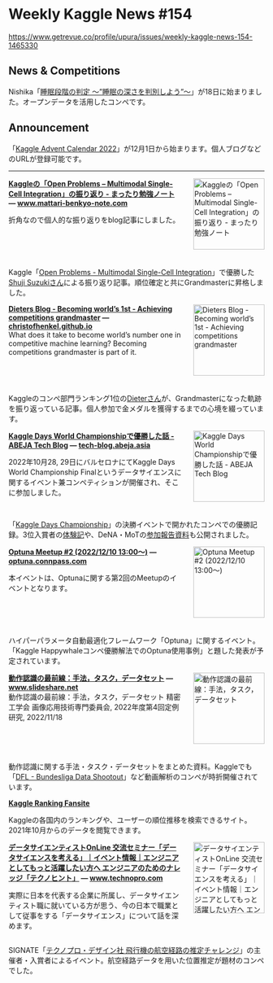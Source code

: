 # Weekly Kaggle News #154
https://www.getrevue.co/profile/upura/issues/weekly-kaggle-news-154-1465330
<h3><h2>News &amp; Competitions</h2><p>Nishika「<a href="https://www.nishika.com/competitions/sleep/summary" target="_blank">睡眠段階の判定 〜”睡眠の深さを判別しよう”〜</a>」が18日に始まりました。オープンデータを活用したコンペです。</p><h2>Announcement</h2><p>「<a href="https://qiita.com/advent-calendar/2022/kaggle?utm_campaign=Weekly%20Kaggle%20News&amp;utm_medium=email&amp;utm_source=Revue%20newsletter" target="_blank">Kaggle Advent Calendar 2022</a>」が12月1日から始まります。個人ブログなどのURLが登録可能です。</p></h3>
<hr>
<p>
<img width="140" height="140" alt="Kaggleの「Open Problems – Multimodal Single-Cell Integration」の振り返り - まったり勉強ノート" style="float: right; margin-left: 20px; margin-bottom: 20px;" src="https://s3.amazonaws.com/revue/items/images/019/194/164/thumb/VGAE-150x150.png?1668824122" />
<strong style='display: block;'><a href="https://www.mattari-benkyo-note.com/2022/11/19/open-problems-multimodal/?utm_campaign=Weekly%20Kaggle%20News&amp;utm_medium=email&amp;utm_source=Revue%20newsletter">Kaggleの「Open Problems – Multimodal Single-Cell Integration」の振り返り - まったり勉強ノート</a> &mdash; <a href="https://www.mattari-benkyo-note.com/2022/11/19/open-problems-multimodal/">www.mattari-benkyo-note.com</a></strong>
<p>折角なので個人的な振り返りをblog記事にしました。</p>
</p>
<div style='clear: both;'></div>
<p><p>Kaggle「<a href="https://www.kaggle.com/competitions/open-problems-multimodal?utm_campaign=Weekly%20Kaggle%20News&amp;utm_medium=email&amp;utm_source=Revue%20newsletter" target="_blank">Open Problems - Multimodal Single-Cell Integration</a>」で優勝した<a href="https://www.kaggle.com/shujisuzuki65?utm_campaign=Weekly%20Kaggle%20News&amp;utm_medium=email&amp;utm_source=Revue%20newsletter" target="_blank">Shuji Suzukiさん</a>による振り返り記事。順位確定と共にGrandmasterに昇格しました。</p></p>
<p>
<img width="140" height="140" alt="Dieters Blog - Becoming world’s 1st - Achieving competitions grandmaster" style="float: right; margin-left: 20px; margin-bottom: 20px;" src="https://s3.amazonaws.com/revue/items/images/019/238/437/thumb/bengali_thumb.png?1669071483" />
<strong style='display: block;'><a href="https://christofhenkel.github.io/dieters-blog-v2/posts/2022-11-20-chapter-3.html?utm_campaign=Weekly%20Kaggle%20News&amp;utm_medium=email&amp;utm_source=Revue%20newsletter">Dieters Blog - Becoming world’s 1st - Achieving competitions grandmaster</a> &mdash; <a href="https://christofhenkel.github.io/dieters-blog-v2/posts/2022-11-20-chapter-3.html">christofhenkel.github.io</a></strong>
What does it take to become world’s number one in competitive machine learning? Becoming competitions grandmaster is part of it.
</p>
<div style='clear: both;'></div>
<p><p>Kaggleのコンペ部門ランキング1位の<a href="https://www.kaggle.com/christofhenkel" target="_blank">Dieterさん</a>が、Grandmasterになった軌跡を振り返っている記事。個人参加で金メダルを獲得するまでの心境を綴っています。</p></p>
<p>
<img width="140" height="140" alt="Kaggle Days World Championshipで優勝した話 - ABEJA Tech Blog" style="float: right; margin-left: 20px; margin-bottom: 20px;" src="https://s3.amazonaws.com/revue/items/images/019/175/949/thumb/20221117191316.jpg?1668750616" />
<strong style='display: block;'><a href="https://tech-blog.abeja.asia/entry/kaggledays-champion-202211?utm_campaign=Weekly%20Kaggle%20News&amp;utm_medium=email&amp;utm_source=Revue%20newsletter">Kaggle Days World Championshipで優勝した話 - ABEJA Tech Blog</a> &mdash; <a href="https://tech-blog.abeja.asia/entry/kaggledays-champion-202211">tech-blog.abeja.asia</a></strong>
<p>2022年10月28, 29日にバルセロナにてKaggle Days World Championship Finalというデータサイエンスに関するイベント兼コンペティションが開催され、そこに参加しました。</p>
</p>
<div style='clear: both;'></div>
<p><p>「<a href="https://kaggledays.com/championship/?utm_campaign=Weekly%20Kaggle%20News&amp;utm_medium=email&amp;utm_source=Revue%20newsletter" target="_blank">Kaggle Days Championship</a>」の決勝イベントで開かれたコンペでの優勝記録。3位入賞者の<a href="https://voice.pkshatech.com/n/n42fd0e49596a" target="_blank">体験記</a>や、DeNA・MoTの<a href="https://speakerdeck.com/dena_tech/kaggledays-championship-final-2022" target="_blank">参加報告資料</a>も公開されました。</p></p>
<p>
<img width="140" height="140" alt="Optuna Meetup #2 (2022/12/10 13:00〜)" style="float: right; margin-left: 20px; margin-bottom: 20px;" src="https://s3.amazonaws.com/revue/items/images/019/188/226/thumb/9f98747f2c65f1ad983fbee7dbf091f6.png?1668793409" />
<strong style='display: block;'><a href="https://optuna.connpass.com/event/260301/?utm_campaign=Weekly%20Kaggle%20News&amp;utm_medium=email&amp;utm_source=Revue%20newsletter">Optuna Meetup #2 (2022/12/10 13:00〜)</a> &mdash; <a href="https://optuna.connpass.com/event/260301/">optuna.connpass.com</a></strong>
<p>本イベントは、Optunaに関する第2回のMeetupのイベントとなります。</p>
</p>
<div style='clear: both;'></div>
<p><p>ハイパーパラメータ自動最適化フレームワーク「Optuna」に関するイベント。「Kaggle Happywhaleコンペ優勝解法でのOptuna使用事例」と題した発表が予定されています。</p></p>
<p>
<img width="140" height="140" alt="動作認識の最前線：手法，タスク，データセット" style="float: right; margin-left: 20px; margin-bottom: 20px;" src="https://s3.amazonaws.com/revue/items/images/019/194/169/thumb/20221118asurveyofactionrecogntionmodelsdatasetsatasks-221118042100-a32c23a8-thumbnail.jpg?1668824157" />
<strong style='display: block;'><a href="https://www.slideshare.net/ttamaki/ss-254290005?utm_campaign=Weekly%20Kaggle%20News&amp;utm_medium=email&amp;utm_source=Revue%20newsletter">動作認識の最前線：手法，タスク，データセット</a> &mdash; <a href="https://www.slideshare.net/ttamaki/ss-254290005">www.slideshare.net</a></strong>
動作認識の最前線：手法，タスク，データセット 精密工学会 画像応用技術専門委員会, 2022年度第4回定例研究, 2022/11/18 
</p>
<div style='clear: both;'></div>
<p><p>動作認識に関する手法・タスク・データセットをまとめた資料。Kaggleでも「<a href="https://www.kaggle.com/competitions/dfl-bundesliga-data-shootout" target="_blank">DFL - Bundesliga Data Shootout</a>」など動画解析のコンペが時折開催されています。</p></p>
<p>
<strong style='display: block;'><a href="https://kaggle-ranking-fansite.herokuapp.com/?utm_campaign=Weekly%20Kaggle%20News&amp;utm_medium=email&amp;utm_source=Revue%20newsletter">Kaggle Ranking Fansite</a></strong>

</p>
<p><p>Kaggleの各国内のランキングや、ユーザーの順位推移を検索できるサイト。2021年10月からのデータを閲覧できます。</p></p>
<p>
<img width="140" height="140" alt="データサイエンティストOnLine 交流セミナー「データサイエンスを考える」｜イベント情報｜エンジニアとしてもっと活躍したい方へ エンジニアのためのナレッジ「テクノヒント」" style="float: right; margin-left: 20px; margin-bottom: 20px;" src="https://s3.amazonaws.com/revue/items/images/019/277/805/thumb/mv.png?1669286853" />
<strong style='display: block;'><a href="https://www.technopro.com/design/rec_c/lp/ml_info/event/20221223.html?utm_campaign=Weekly%20Kaggle%20News&amp;utm_medium=email&amp;utm_source=Revue%20newsletter">データサイエンティストOnLine 交流セミナー「データサイエンスを考える」｜イベント情報｜エンジニアとしてもっと活躍したい方へ エンジニアのためのナレッジ「テクノヒント」</a> &mdash; <a href="https://www.technopro.com/design/rec_c/lp/ml_info/event/20221223.html">www.technopro.com</a></strong>
<p>実際に日本を代表する企業に所属し、データサイエンティスト職に就いている方が思う、今の日本で職業として従事をする「データサイエンス」について話を深めます。</p>
</p>
<div style='clear: both;'></div>
<p><p>SIGNATE「<a href="https://signate.jp/competitions/721" target="_blank">テクノプロ・デザイン社 飛行機の航空経路の推定チャレンジ</a>」の主催者・入賞者によるイベント。航空経路データを用いた位置推定が題材のコンペでした。</p></p>

